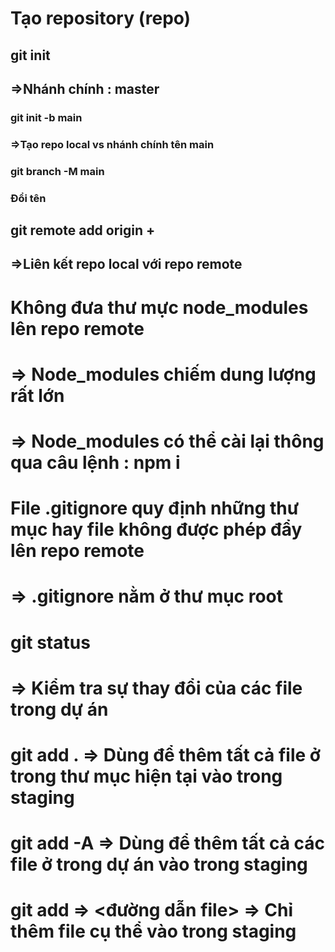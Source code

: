 # Tạo repository (repo)
## git init
## =>Nhánh chính : master

### git init -b main
### =>Tạo repo local vs nhánh chính tên main

### git branch -M main
### Đổi tên

## git remote add origin + <url repo>
## =>Liên kết repo local với repo remote

# Không đưa thư mực node_modules lên repo remote
# => Node_modules chiếm dung lượng rất lớn
# => Node_modules có thể cài lại thông qua câu lệnh : npm i

# File .gitignore quy định những thư mục hay file không được phép đẩy lên repo remote 
# => .gitignore nằm ở thư mục root

# git status
# => Kiểm tra sự thay đổi của các file trong dự án

# git add . => Dùng để thêm tất cả file ở trong thư mục hiện tại vào trong staging

# git add -A => Dùng để thêm tất cả các file ở trong dự án vào trong staging

# git add => <đường dẫn file> => Chỉ thêm file cụ thể vào trong staging
